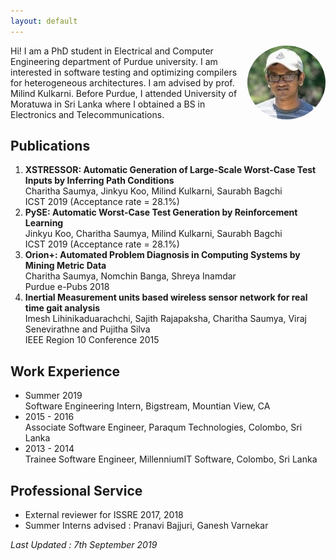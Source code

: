 ```yaml
---
layout: default
---
```


<!--<img class="profile-picture" src="charitha.jpg">-->
<img src="charitha.jpg" alt="Poster" style="float:  right; width: 125px;  border-radius: 50%;"/> 

Hi! I am a PhD student in Electrical and Computer Engineering department of Purdue university. I am interested in software testing and optimizing compilers for heterogeneous architectures. I am advised by prof. Milind Kulkarni. Before Purdue, I attended University of Moratuwa in Sri Lanka where I obtained a BS in Electronics and Telecommunications.
## Publications

1. **XSTRESSOR: Automatic Generation of Large-Scale Worst-Case Test Inputs by Inferring Path Conditions** <br/>
   Charitha Saumya, Jinkyu Koo, Milind Kulkarni, Saurabh Bagchi <br/>
   ICST 2019 (Acceptance rate = 28.1%) <a href="PID5758301.pdf" target="_blank"><i class="fas fa-file-pdf fa-1x" style="color:red;"></i></a>
   <a href="https://github.com/charitha22/XSTRESSOR" target="_blank"><i class="fab fa-github fa-1x" style="color:black;"></i></a>
2. **PySE: Automatic Worst-Case Test Generation by Reinforcement Learning** <br/>
   Jinkyu Koo, Charitha Saumya, Milind Kulkarni, Saurabh Bagchi <br/>
   ICST 2019 (Acceptance rate = 28.1%)
3. **Orion+: Automated Problem Diagnosis in Computing Systems by Mining Metric Data** <br/>
   Charitha Saumya, Nomchin Banga, Shreya Inamdar <br/>
   Purdue e-Pubs 2018
4. **Inertial Measurement units based wireless sensor network for real time gait analysis** <br/>
   Imesh Lihinikaduarachchi, Sajith Rajapaksha, Charitha Saumya, Viraj Senevirathne and Pujitha Silva <br/>
   IEEE Region 10 Conference 2015

## Work Experience

* Summer 2019 <br/>
    Software Engineering Intern, Bigstream, Mountian View, CA
* 2015 - 2016 <br/>
    Associate Software Engineer, Paraqum Technologies, Colombo, Sri Lanka
* 2013 - 2014 <br/>
    Trainee Software Engineer, MillenniumIT Software, Colombo, Sri Lanka

## Professional Service
* External reviewer for ISSRE 2017, 2018
* Summer Interns advised : Pranavi Bajjuri, Ganesh Varnekar

*Last Updated : 7th September 2019*
<!--## Typography-->

<!--This is a [link](http://google.com). Something *italics* and something **bold**.-->

<!--Here is a table-->

<!--Year | Award | Category-->
<!-------|-------|---------->
<!--2014 | Emmy  | Won Outstanding Lead Actor in a miniseries or a movie-->
<!--2015 | BAFTA | Nominated for Best Leading Actor for Sherlock-->
<!--2014 | Satellite | Won Best Actor miniseries or television film-->

<!--Here is a horizontal rule-->

<!------->

<!--Here is a blockquote-->

<!-- To a great mind, nothing is little-->

<!--## References-->

<!--* Foo Bar: Head of Department, Placeholder Names, Lorem-->
<!--* John Doe: Associate Professor, Department of Computer Science, Ipsum-->

